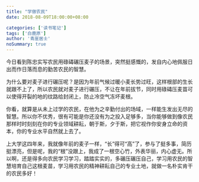 ```yaml
---
title: "学做农民"
date: 2018-08-09T18:00:00+08:00

categories: ['读书笔记']
tags: ['白鹿原']
author: '青崖居士'
noSummary: true
---
```


今日看到陈忠实写农民用碌碡碾压麦子的场景，突然挺感慨的，发自内心地佩服日出而作日落而息的勤苦农民的智慧。

为什么要对麦子进行碾压呢？是因为年前气候过暖小麦长势过旺，这样根部的生长就跟不上了，所以农民就对麦子进行碾压，不让在年前拔节，同时用碌碡压麦苗可以使得开裂的地的纹路给封闭上，防止冷空气冻坏麦根。

你看，就算是从未上过学的农民，在他为之辛勤付出的场域，一样能生发出无尽的智慧。所以你不优秀，很有可能是你还没有为之投入足够多，当你能够做到像农民那样时时刻刻在你的专业领域耕耘，朝于斯，夕于斯，把它视作你安身立命的资本，你的专业水平自然就上去了。

上大学这四年来，我就像年前的麦子一样，“长”得可“高”了，参与了挺多事，简历挺漂亮，但是呢，我的“根”没跟上，我成了一根空心竹，外表华丽，内心虚无。所以啊，还是得多向农民学习学习，踏踏实实的，多碾压碾压自己，学习用农民的智慧培育自己这根麦苗，学习用农民的精神耕耘自己的专业土地，就做一名朴实肯干的农民多好！
